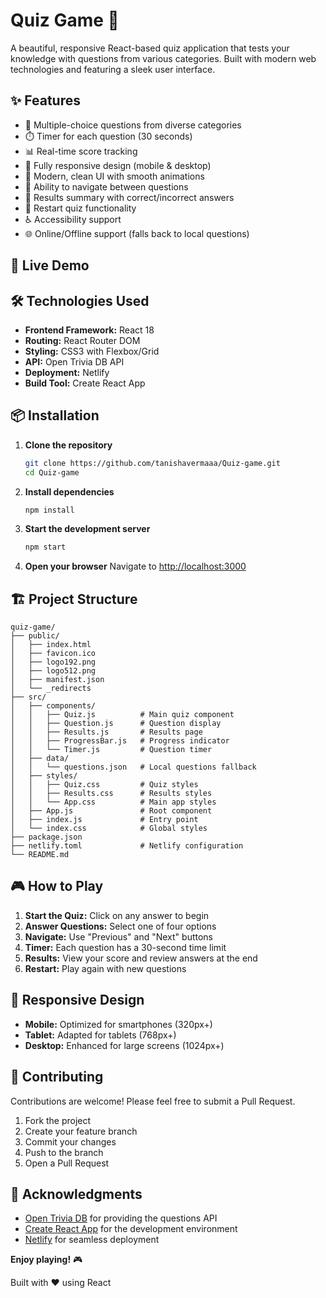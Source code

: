 # Quiz Game 🎯

A beautiful, responsive React-based quiz application that tests your knowledge with questions from various categories. Built with modern web technologies and featuring a sleek user interface.

## ✨ Features

- 🎯 Multiple-choice questions from diverse categories
- ⏱️ Timer for each question (30 seconds)
- 📊 Real-time score tracking
- 📱 Fully responsive design (mobile & desktop)
- 🎨 Modern, clean UI with smooth animations
- 🔄 Ability to navigate between questions
- 📝 Results summary with correct/incorrect answers
- 🔁 Restart quiz functionality
- ♿ Accessibility support
- 🌐 Online/Offline support (falls back to local questions)

## 🚀 Live Demo

[Play Now]: https://quezz-game.netlify.app/ 


## 🛠️ Technologies Used

- **Frontend Framework:** React 18
- **Routing:** React Router DOM
- **Styling:** CSS3 with Flexbox/Grid
- **API:** Open Trivia DB API
- **Deployment:** Netlify
- **Build Tool:** Create React App

## 📦 Installation

1. **Clone the repository**
   ```bash
   git clone https://github.com/tanishavermaaa/Quiz-game.git
   cd Quiz-game
   ```

2. **Install dependencies**
   ```bash
   npm install
   ```

3. **Start the development server**
   ```bash
   npm start
   ```

4. **Open your browser**
   Navigate to [http://localhost:3000](http://localhost:3000)

## 🏗️ Project Structure

```
quiz-game/
├── public/
│   ├── index.html
│   ├── favicon.ico
│   ├── logo192.png
│   ├── logo512.png
│   ├── manifest.json
│   └── _redirects
├── src/
│   ├── components/
│   │   ├── Quiz.js          # Main quiz component
│   │   ├── Question.js      # Question display
│   │   ├── Results.js       # Results page
│   │   ├── ProgressBar.js   # Progress indicator
│   │   └── Timer.js         # Question timer
│   ├── data/
│   │   └── questions.json   # Local questions fallback
│   ├── styles/
│   │   ├── Quiz.css         # Quiz styles
│   │   ├── Results.css      # Results styles
│   │   └── App.css          # Main app styles
│   ├── App.js               # Root component
│   ├── index.js             # Entry point
│   └── index.css            # Global styles
├── package.json
├── netlify.toml             # Netlify configuration
└── README.md
```

## 🎮 How to Play

1. **Start the Quiz:** Click on any answer to begin
2. **Answer Questions:** Select one of four options
3. **Navigate:** Use "Previous" and "Next" buttons
4. **Timer:** Each question has a 30-second time limit
5. **Results:** View your score and review answers at the end
6. **Restart:** Play again with new questions


## 📱 Responsive Design

- **Mobile:** Optimized for smartphones (320px+)
- **Tablet:** Adapted for tablets (768px+)
- **Desktop:** Enhanced for large screens (1024px+)


## 🤝 Contributing

Contributions are welcome! Please feel free to submit a Pull Request.

1. Fork the project
2. Create your feature branch 
3. Commit your changes 
4. Push to the branch 
5. Open a Pull Request


## 🙏 Acknowledgments

- [Open Trivia DB](https://opentdb.com/) for providing the questions API
- [Create React App](https://create-react-app.dev/) for the development environment
- [Netlify](https://netlify.com) for seamless deployment


**Enjoy playing!** 🎮

Built with ❤️ using React
```


